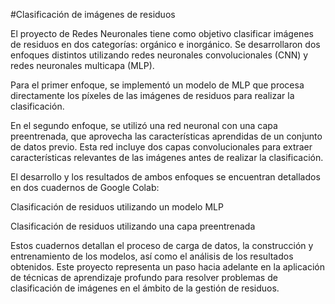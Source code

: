 #Clasificación de imágenes de residuos

El proyecto de Redes Neuronales tiene como objetivo clasificar imágenes de residuos en dos categorías: orgánico e inorgánico. Se desarrollaron dos enfoques distintos utilizando redes neuronales convolucionales (CNN) y redes neuronales multicapa (MLP).

Para el primer enfoque, se implementó un modelo de MLP que procesa directamente los píxeles de las imágenes de residuos para realizar la clasificación.

En el segundo enfoque, se utilizó una red neuronal con una capa preentrenada, que aprovecha las características aprendidas de un conjunto de datos previo. Esta red incluye dos capas convolucionales para extraer características relevantes de las imágenes antes de realizar la clasificación.

El desarrollo y los resultados de ambos enfoques se encuentran detallados en dos cuadernos de Google Colab:

Clasificación de residuos utilizando un modelo MLP

Clasificación de residuos utilizando una capa preentrenada

Estos cuadernos detallan el proceso de carga de datos, la construcción y entrenamiento de los modelos, así como el análisis de los resultados obtenidos. Este proyecto representa un paso hacia adelante en la aplicación de técnicas de aprendizaje profundo para resolver problemas de clasificación de imágenes en el ámbito de la gestión de residuos.
